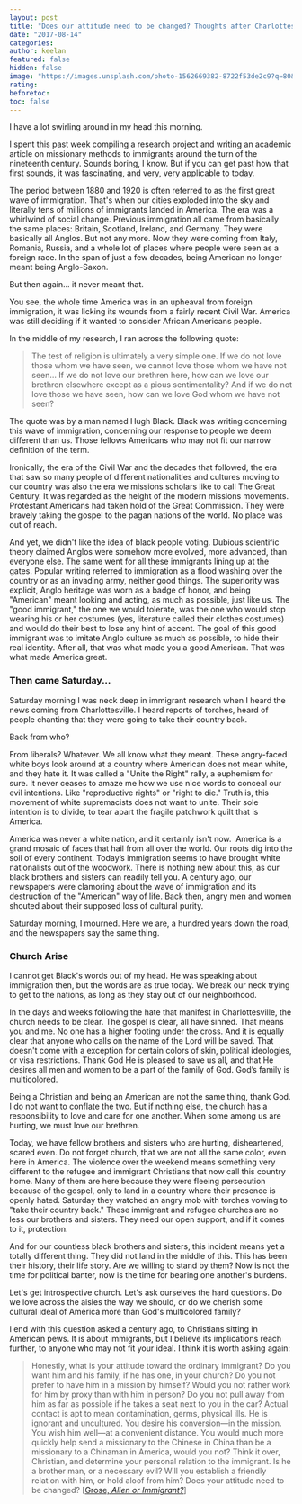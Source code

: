 ```yaml
---
layout: post
title: "Does our attitude need to be changed? Thoughts after Charlottesville."
date: "2017-08-14"
categories: 
author: keelan
featured: false
hidden: false
image: "https://images.unsplash.com/photo-1562669382-8722f53de2c9?q=80&w=2010&auto=format&fit=crop&ixlib=rb-4.0.3&ixid=M3wxMjA3fDB8MHxwaG90by1wYWdlfHx8fGVufDB8fHx8fA%3D%3D"
rating:
beforetoc:
toc: false
---
```


I have a lot swirling around in my head this morning.

I spent this past week compiling a research project and writing an academic article on missionary methods to immigrants around the turn of the nineteenth century. Sounds boring, I know. But if you can get past how that first sounds, it was fascinating, and very, very applicable to today.

The period between 1880 and 1920 is often referred to as the first great wave of immigration. That's when our cities exploded into the sky and literally tens of millions of immigrants landed in America. The era was a whirlwind of social change. Previous immigration all came from basically the same places: Britain, Scotland, Ireland, and Germany. They were basically all Anglos. But not any more. Now they were coming from Italy, Romania, Russia, and a whole lot of places where people were seen as a foreign race. In the span of just a few decades, being American no longer meant being Anglo-Saxon.

But then again... it never meant that.

You see, the whole time America was in an upheaval from foreign immigration, it was licking its wounds from a fairly recent Civil War. America was still deciding if it wanted to consider African Americans people.

In the middle of my research, I ran across the following quote:

> The test of religion is ultimately a very simple one. If we do not love those whom we have seen, we cannot love those whom we have not seen... If we do not love our brethren here, how can we love our brethren elsewhere except as a pious sentimentality? And if we do not love those we have seen, how can we love God whom we have not seen?

The quote was by a man named Hugh Black. Black was writing concerning this wave of immigration, concerning our response to people we deem different than us. Those fellows Americans who may not fit our narrow definition of the term.

Ironically, the era of the Civil War and the decades that followed, the era that saw so many people of different nationalities and cultures moving to our country was also the era we missions scholars like to call The Great Century. It was regarded as the height of the modern missions movements. Protestant Americans had taken hold of the Great Commission. They were bravely taking the gospel to the pagan nations of the world. No place was out of reach.

And yet, we didn't like the idea of black people voting. Dubious scientific theory claimed Anglos were somehow more evolved, more advanced, than everyone else. The same went for all these immigrants lining up at the gates. Popular writing referred to immigration as a flood washing over the country or as an invading army, neither good things. The superiority was explicit, Anglo heritage was worn as a badge of honor, and being "American" meant looking and acting, as much as possible, just like us. The "good immigrant," the one we would tolerate, was the one who would stop wearing his or her costumes (yes, literature called their clothes costumes) and would do their best to lose any hint of accent. The goal of this good immigrant was to imitate Anglo culture as much as possible, to hide their real identity. After all, that was what made you a good American. That was what made America great.

### Then came Saturday...

Saturday morning I was neck deep in immigrant research when I heard the news coming from Charlottesville. I heard reports of torches, heard of people chanting that they were going to take their country back.

Back from who?

From liberals? Whatever. We all know what they meant. These angry-faced white boys look around at a country where American does not mean white, and they hate it. It was called a "Unite the Right" rally, a euphemism for sure. It never ceases to amaze me how we use nice words to conceal our evil intentions. Like "reproductive rights" or "right to die." Truth is, this movement of white supremacists does not want to unite. Their sole intention is to divide, to tear apart the fragile patchwork quilt that is America.

America was never a white nation, and it certainly isn't now.  America is a grand mosaic of faces that hail from all over the world. Our roots dig into the soil of every continent. Today’s immigration seems to have brought white nationalists out of the woodwork. There is nothing new about this, as our black brothers and sisters can readily tell you. A century ago, our newspapers were clamoring about the wave of immigration and its destruction of the "American" way of life. Back then, angry men and women shouted about their supposed loss of cultural purity.

Saturday morning, I mourned. Here we are, a hundred years down the road, and the newspapers say the same thing.

### Church Arise

I cannot get Black's words out of my head. He was speaking about immigration then, but the words are as true today. We break our neck trying to get to the nations, as long as they stay out of our neighborhood.

In the days and weeks following the hate that manifest in Charlottesville, the church needs to be clear. The gospel is clear, all have sinned. That means you and me. No one has a higher footing under the cross. And it is equally clear that anyone who calls on the name of the Lord will be saved. That doesn't come with a exception for certain colors of skin, political ideologies, or visa restrictions. Thank God He is pleased to save us all, and that He desires all men and women to be a part of the family of God. God’s family is multicolored.

Being a Christian and being an American are not the same thing, thank God. I do not want to conflate the two. But if nothing else, the church has a responsibility to love and care for one another. When some among us are hurting, we must love our brethren.

Today, we have fellow brothers and sisters who are hurting, disheartened, scared even. Do not forget church, that we are not all the same color, even here in America. The violence over the weekend means something very different to the refugee and immigrant Christians that now call this country home. Many of them are here because they were fleeing persecution because of the gospel, only to land in a country where their presence is openly hated. Saturday they watched an angry mob with torches vowing to "take their country back." These immigrant and refugee churches are no less our brothers and sisters. They need our open support, and if it comes to it, protection.

And for our countless black brothers and sisters, this incident means yet a totally different thing. They did not land in the middle of this. This has been their history, their life story. Are we willing to stand by them? Now is not the time for political banter, now is the time for bearing one another's burdens.

Let's get introspective church. Let's ask ourselves the hard questions. Do we love across the aisles the way we should, or do we cherish some cultural ideal of America more than God's multicolored family?

I end with this question asked a century ago, to Christians sitting in American pews. It is about immigrants, but I believe its implications reach further, to anyone who may not fit your ideal. I think it is worth asking again:

> Honestly, what is your attitude toward the ordinary immigrant? Do you want him and his family, if he has one, in your church? Do you not prefer to have him in a mission by himself? Would you not rather work for him by proxy than with him in person? Do you not pull away from him as far as possible if he takes a seat next to you in the car? Actual contact is apt to mean contamination, germs, physical ills. He is ignorant and uncultured. You desire his conversion—in the mission. You wish him well—at a convenient distance. You would much more quickly help send a missionary to the Chinese in China than be a missionary to a Chinaman in America, would you not? Think it over, Christian, and determine your personal relation to the immigrant. Is he a brother man, or a necessary evil? Will you establish a friendly relation with him, or hold aloof from him? Does your attitude need to be changed? \[[Grose, _Alien or Immigrant?_](https://archive.org/details/aliensoramerican00grosrich)\]
